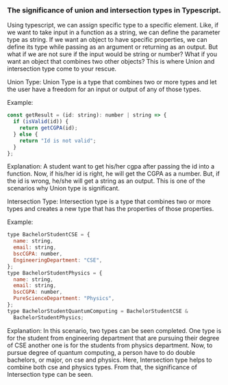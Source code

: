 ### The significance of union and intersection types in Typescript.

Using typescript, we can assign specific type to a specific element. Like, if we want to take input in a function as a string, we can define the parameter type as string. If we want an object to have specific properties, we can define its type while passing as an argument or returning as an output.
But what if we are not sure if the input would be string or number?
What if you want an object that combines two other objects?
This is where Union and intersection type come to your rescue.

Union Type:
Union Type is a type that combines two or more types and let the user have a freedom for an input or output of any of those types.

Example:

```js
const getResult = (id: string): number | string => {
  if (isValid(id)) {
    return getCGPA(id);
  } else {
    return "Id is not valid";
  }
};
```

Explanation: A student want to get his/her cgpa after passing the id into a function. Now, if his/her id is right, he will get the CGPA as a number. But, if the id is wrong, he/she will get a string as an output. This is one of the scenarios why Union type is significant.

Intersection Type: Intersection type is a type that combines two or more types and creates a new type that has the properties of those properties.

Example:

```js
type BachelorStudentCSE = {
  name: string,
  email: string,
  bscCGPA: number,
  EngineeringDepartment: "CSE",
};
type BachelorStudentPhysics = {
  name: string,
  email: string,
  bscCGPA: number,
  PureScienceDepartment: "Physics",
};
type BachelorStudentQuantumComputing = BachelorStudentCSE &
  BachelorStudentPhysics;
```

Explanation: In this scenario, two types can be seen completed. One type is for the student from engineering department that are pursuing their degree of CSE another one is for the students from physics department. Now, to pursue degree of quantum computing, a person have to do double bachelors, or major, on cse and physics. Here, Intersection type helps to combine both cse and physics types.
From that, the significance of Intersection type can be seen.
